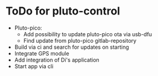 # ToDo for pluto-control
* Pluto-pico:
  * Add possibility to update pluto-pico ota via usb-dfu
  * Find update from pluto-pico gitlab-repository
* Build via ci and search for updates on starting
* Integrate GPS module
* Add integration of Di's application
* Start app via cli
